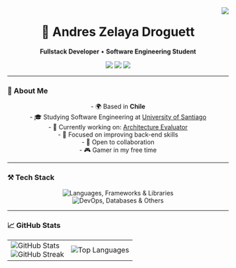 <img align="right" src="https://visitor-badge.laobi.icu/badge?page_id=opsord.opsord" />

<h1 align="center">🦎 Andres Zelaya Droguett</h1>
<p align="center">
  <b>Fullstack Developer</b> &bull; <b>Software Engineering Student</b>
</p>
<p align="center">
  <a href="mailto:andres.zelaya@usach.cl"><img src="https://img.shields.io/badge/Gmail-EA4335?style=flat&logo=gmail&logoColor=white"/></a>
  <a href="https://linkedin.com/in/andres-z-161685129/"><img src="https://img.shields.io/badge/LinkedIn-0A66C2?style=flat&logo=linkedin&logoColor=white"/></a>
  <a href="https://opsord.github.io/azelaya-portfolio/"><img src="https://img.shields.io/badge/Portfolio-FF5722?style=flat&logo=todoist&logoColor=white"/></a>
</p>

---

### 👋 About Me

<div align="center">

\- 🌍 Based in **Chile**  
\- 🎓 Studying Software Engineering at [University of Santiago](https://www.usach.cl)  
\- 🚀 Currently working on: [Architecture Evaluator](https://github.com/Opsord/architecture-evaluator)  
\- 🧠 Focused on improving back-end skills  
\- 🤝 Open to collaboration  
\- 🎮 Gamer in my free time

</div>

---

### ⚒️ Tech Stack

<div align="center">

<img src="https://skillicons.dev/icons?i=js,ts,java,python,html,css,react,spring,nestjs" alt="Languages, Frameworks & Libraries" />

<br/>

<img src="https://skillicons.dev/icons?i=docker,kubernetes,jenkins,nginx,git,github,postman,postgres,mysql,latex" alt="DevOps, Databases & Others" />

</div>

---

### 📈 GitHub Stats

<table>
  <tr>
    <td>
      <img src="https://github-readme-stats.vercel.app/api?username=opsord&show_icons=true&hide=&count_private=true&title_color=0891b2&text_color=ffffff&icon_color=0891b2&bg_color=1c1917&hide_border=true" alt="GitHub Stats" />
      <br/>
      <img src="https://github-readme-streak-stats.herokuapp.com/?user=opsord&stroke=ffffff&background=1c1917&ring=0891b2&fire=0891b2&currStreakNum=ffffff&currStreakLabel=0891b2&sideNums=ffffff&sideLabels=ffffff&dates=ffffff&hide_border=true" alt="GitHub Streak" />
    </td>
    <td>
      <img src="https://github-readme-stats.vercel.app/api/top-langs/?username=opsord&langs_count=10&title_color=0891b2&text_color=ffffff&icon_color=0891b2&bg_color=1c1917&hide_border=true&locale=en&custom_title=Top%20Languages" alt="Top Languages" />
    </td>
  </tr>
</table>